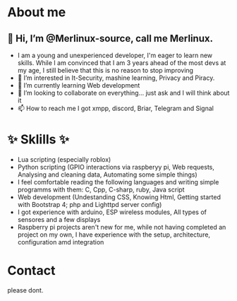 # About me
## 👋 Hi, I’m @Merlinux-source, call me Merlinux.
- I am a young and unexperienced developer, I'm eager to learn new skills. While I am convinced that I am 3 years ahead of the most devs at my age, I still believe that this is no reason to stop improving
- 👀 I’m interested in It-Security, mashine learning, Privacy and Piracy.
- 🌱 I’m currently learning Web development
- 💞️ I’m looking to collaborate on everything... just ask and I will think about it
- 📫 How to reach me I got xmpp, discord, Briar, Telegram and Signal
# ✨ Sklills ✨
 - Lua scripting (especially roblox)
 - Python scripting (GPIO interactions via raspberyy pi, Web requests, Analysing and cleaning data, Automating some simple things)
 - I feel comfortable reading the following languages and writing simple programms with them: C, Cpp, C-sharp, ruby, Java script
 - Web development (Undestanding CSS, Knowing Html, Getting started with Bootstrap 4; php and Lighttpd server config)
 - I got experience with arduino, ESP wireless modules, All types of sensores and a few displays
 - Raspberry pi projects aren't new for me, while not having completed an project on my own, I have experience with the setup, architecture, configuration amd integration
 

# Contact
please dont.
  
  
<!---
Merlinux-source/Merlinux-source is a ✨ special ✨ repository because its `README.md` (this file) appears on your GitHub profile.
You can click the Preview link to take a look at your changes.
--->
